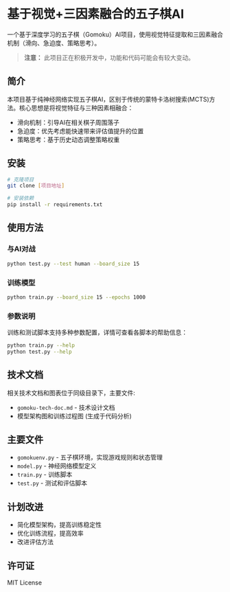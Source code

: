 # 基于视觉+三因素融合的五子棋AI

一个基于深度学习的五子棋（Gomoku）AI项目，使用视觉特征提取和三因素融合机制（滑向、急迫度、策略思考）。

> **注意：** 此项目正在积极开发中，功能和代码可能会有较大变动。

## 简介

本项目基于纯神经网络实现五子棋AI，区别于传统的蒙特卡洛树搜索(MCTS)方法。核心思想是将视觉特征与三种因素相融合：
- 滑向机制：引导AI在相关棋子周围落子
- 急迫度：优先考虑能快速带来评估值提升的位置
- 策略思考：基于历史动态调整策略权重

## 安装

```bash
# 克隆项目
git clone [项目地址]

# 安装依赖
pip install -r requirements.txt
```

## 使用方法

### 与AI对战

```bash
python test.py --test human --board_size 15
```

### 训练模型

```bash
python train.py --board_size 15 --epochs 1000
```

### 参数说明

训练和测试脚本支持多种参数配置，详情可查看各脚本的帮助信息：

```bash
python train.py --help
python test.py --help
```

## 技术文档

相关技术文档和图表位于同级目录下，主要文件:

- `gomoku-tech-doc.md` - 技术设计文档
- 模型架构图和训练过程图 (生成于代码分析)

## 主要文件

- `gomokuenv.py` - 五子棋环境，实现游戏规则和状态管理
- `model.py` - 神经网络模型定义
- `train.py` - 训练脚本
- `test.py` - 测试和评估脚本

## 计划改进

- 简化模型架构，提高训练稳定性
- 优化训练流程，提高效率
- 改进评估方法

## 许可证

MIT License